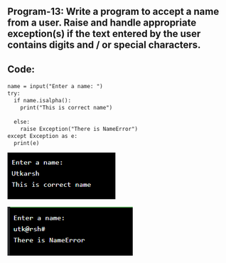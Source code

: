 ## Program-13: Write a program to accept a name from a user. Raise and handle appropriate exception(s) if the text entered by the user contains digits and / or special characters. 

## Code:

```
name = input("Enter a name: ")
try: 
  if name.isalpha():
    print("This is correct name")
  
  else:
    raise Exception("There is NameError")
except Exception as e:
  print(e)
```

![image](https://github.com/mepsiess/images-repo/blob/main/27.png?raw=true)

![image](https://github.com/mepsiess/images-repo/blob/main/28.png?raw=true)

